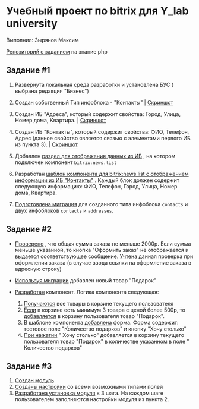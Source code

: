 # Учебный проект по bitrix для Y_lab university

Выполнил: Зырянов Максим

[Репозиторий с заданием](https://github.com/MaksimZyryanov/1c-bitrix-homework) на знание php

## Задание #1

1. Развернута локальная среда разработки и установлена БУС ( выбрана редакция "Бизнес")
2. Создан собственный Тип инфоблока - "Контакты"
   | [Скриншот](https://github.com/MaksimKuwsz/screenshots/blob/main/homework-2/type-contacts.jpg)
3. Создан ИБ "Адреса", который содержит свойства: Город, Улица, Номер дома, Квартира.
   | [Скриншот](https://github.com/MaksimKuwsz/screenshots/blob/main/homework-2/ib-addresses.jpg)
4. Создан ИБ "Контакты", который содержит свойства: ФИО, Телефон, Адрес (данное свойство является связью с элементами
   первого ИБ из пункта 3).
   | [Скриншот](https://github.com/MaksimKuwsz/screenshots/blob/main/homework-2/ib-contacts.jpg)
5. Добавлен [раздел для отображения данных из ИБ](https://github.com/MaksimKuwsz/bitrix-homework-proj/blob/main/lesson%202/index.php)
   , на котором подключен компонент `bitrix:news.list`

6. Разработан [шаблон компонента для bitrix:news.list с отображением информации из ИБ "Контакты"](https://github.com/MaksimKuwsz/bitrix-homework-proj/blob/main/local/templates/.default/components/bitrix/news.list/welcome/template.php)
   . Каждый блок должен содержит следующую информацию: ФИО, Телефон, Город, Улица, Номер дома, Квартира.

7. [Подготовлена миграция](https://github.com/MaksimKuwsz/bitrix-homework-proj/blob/main/local/php_interface/migrations/Version20220603053407.php)
   для созданного типа инфоблока `contacts` и двух инфоблоков `contacts` и `addresses`.

## Задание #2

- [Проверено](https://github.com/MaksimKuwsz/bitrix-homework-proj/blob/main/local/templates/.default/components/bitrix/sale.basket.basket/custom_basket/mutator.php#L347)
  , что общая сумма заказа не меньше 2000р. Если сумма меньше указанной, то кнопка "Оформить заказ" не отображается и
  выдается соответствующее сообщение.
  [Учтена](https://github.com/MaksimKuwsz/bitrix-homework-proj/blob/main/local/templates/.default/components/bitrix/sale.order.ajax/custom_order/template.php#L256)
  данная проверка при оформлении заказа (в случае ввода ссылки на оформление заказа в адресную строку)

- [Используя миграции](https://github.com/MaksimKuwsz/bitrix-homework-proj/blob/main/local/php_interface/migrations/AddGift20220610110919.php)
  добавлен новый товар "Подарок"

- [Разработан](https://github.com/MaksimKuwsz/bitrix-homework-proj/tree/main/local/components/ylab/gifts) компонент.
  Логика компонента следующая:

  1. [Получаются](https://github.com/MaksimZyryanov/bitrix-homework-proj/blob/main/local/components/ylab/gifts/class.php#L59-L68)
     все товары в корзине текущего пользователя
  2. [Если](https://github.com/MaksimZyryanov/bitrix-homework-proj/blob/main/local/components/ylab/gifts/class.php#L113-L127)
     в корзине есть минимум 3 товара с ценой более 500р,
     то [добавляется](https://github.com/MaksimZyryanov/bitrix-homework-proj/blob/01f1dfa23a7a6a893cc34bd463285622996dcedb/local/components/ylab/gifts/class.php#L142-L158)
     в корзину пользователя товар "Подарок".
  3. В шаблоне
     компонента [добавлена](https://github.com/MaksimZyryanov/bitrix-homework-proj/blob/main/local/components/ylab/gifts/templates/.default/template.php#L21-L31)
     форма. Форма содержит: тестовое поле "Количество подарков" и кнопку "Хочу столько"
  4. [При нажатии](https://github.com/MaksimZyryanov/bitrix-homework-proj/blob/main/local/components/ylab/gifts/class.php#L92-L107) "
     Хочу столько" добавляется в корзину текущего пользователя товар "Подарок" в количестве указанном в поле "
     Количество подарков"

## Задание #3

1. [Создан модуль](https://github.com/MaksimZyryanov/bitrix-homework-proj/tree/main/local/modules/ylab.learnmodule)
2. [Созданы настройки](https://github.com/MaksimZyryanov/bitrix-homework-proj/blob/main/local/modules/ylab.learnmodule/options.php#L41-L66) со всеми возможными типами полей
3. [Разработана установка модуля](https://github.com/MaksimZyryanov/bitrix-homework-proj/blob/main/local/modules/ylab.learnmodule/install/index.php#L55-L84)
   в 3 шага. На каждом шаге пользователем заполняются настройки модуля из пункта 2.
